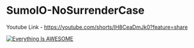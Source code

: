 # SumoIO-NoSurrenderCase

Youtube Link - https://youtube.com/shorts/lH8CeaDmJk0?feature=share

[![Everything Is AWESOME](https://imgur.com/a/2668KvQ)](https://youtube.com/shorts/lH8CeaDmJk0?feature=share "Youtube Video")
